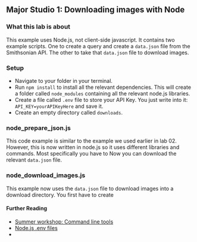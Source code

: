 ## Major Studio 1: Downloading images with Node

### What this lab is about
This example uses Node.js, not client-side javascript. It contains two example scripts. One to create a query and create a `data.json` file from the Smithsonian API. The other to take that `data.json` file to download images.

### Setup
* Navigate to your folder in your terminal.
* Run `npm install` to install all the relevant dependencies. This will create a folder called `node_modules` containing all the relevant node.js libraries. 
* Create a file called `.env` file to store your API Key. You just write into it: `API_KEY=yourAPIKeyHere` and save it. 
* Create an empty directory called `downloads`.

### node_prepare_json.js
This code example is similar to the example we used earlier in lab 02. However, this is now written in node.js so it uses different libraries and commands. Most specifically you have to  Now you can download the relevant `data.json` file.

### node_download_images.js
This example now uses the `data.json` file to download images into a download directory. You first have to create 


#### Further Reading
* [Summer workshop: Command line tools](https://canvas.newschool.edu/courses/1528255/modules#module_2326390)
* [Node.js .env files](https://www.freecodecamp.org/news/nodejs-custom-env-files-in-your-apps-fa7b3e67abe1/)
* 

